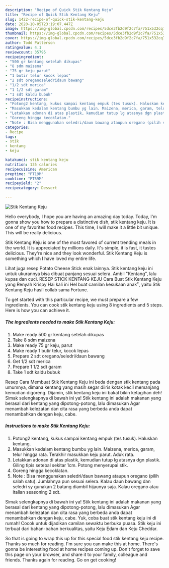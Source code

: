 ```yaml
---
description: "Recipe of Quick Stik Kentang Keju"
title: "Recipe of Quick Stik Kentang Keju"
slug: 1422-recipe-of-quick-stik-kentang-keju
date: 2020-10-05T23:19:07.447Z
image: https://img-global.cpcdn.com/recipes/5dce3fb2d9f2c7fa/751x532cq70/stik-kentang-keju-foto-resep-utama.jpg
thumbnail: https://img-global.cpcdn.com/recipes/5dce3fb2d9f2c7fa/751x532cq70/stik-kentang-keju-foto-resep-utama.jpg
cover: https://img-global.cpcdn.com/recipes/5dce3fb2d9f2c7fa/751x532cq70/stik-kentang-keju-foto-resep-utama.jpg
author: Todd Patterson
ratingvalue: 4.1
reviewcount: 35795
recipeingredient:
- "500 gr kentang setelah dikupas"
- "8 sdm maizena"
- "75 gr keju parut"
- "1 butir telur kocok lepas"
- "2 sdt oreganoseledridaun bawang"
- "1/2 sdt merica"
- "1 1/2 sdt garam"
- "1 sdt kaldu bubuk"
recipeinstructions:
- "Potong2 kentang, kukus sampai kentang empuk (tes tusuk). Haluskan kentang."
- "Masukkan kedalam kentang bumbu yg lain. Maizena, merica, garam, telur hingga rata. Terakhir masukkan keju parut. Aduk rata."
- "Letakkan adonan di atas plastik, kemudian tutup lg atasnya dgn plastik. Giling tipis setebal sekitar 1cm. Potong menyerupai stik."
- "Goreng hingga kecoklatan."
- "Note : Bisa menggunakan seledri/daun bawang ataupun oregano (pilih salah satu). Jumlahnya pun sesuai selera. Kalau daun bawang dan seledri sy gunakan 2 batang diambil hijaunya saja. Kalau oregano atau italian seasoning 2 sdt."
categories:
- Recipe
tags:
- stik
- kentang
- keju

katakunci: stik kentang keju 
nutrition: 135 calories
recipecuisine: American
preptime: "PT19M"
cooktime: "PT59M"
recipeyield: "2"
recipecategory: Dessert

---
```



![Stik Kentang Keju](https://img-global.cpcdn.com/recipes/5dce3fb2d9f2c7fa/751x532cq70/stik-kentang-keju-foto-resep-utama.jpg)

Hello everybody, I hope you are having an amazing day today. Today, I'm gonna show you how to prepare a distinctive dish, stik kentang keju. It is one of my favorites food recipes. This time, I will make it a little bit unique. This will be really delicious.

Stik Kentang Keju is one of the most favored of current trending meals in the world. It is appreciated by millions daily. It's simple, it is fast, it tastes delicious. They're nice and they look wonderful. Stik Kentang Keju is something which I have loved my entire life.

Lihat juga resep Potato Cheese Stick enak lainnya. Stik kentang keju ini untuk ukurannya bisa dibuat panjang sesuai selera. Ambil &#34;Kentang&#34;, lalu kupas dan cuci. RESEP STICK KENTANG KEJU Cara Buat Stik Kentang Keju yang Renyah Krispy Hai kali ini Hel buat camilan kesukaan anak², yaitu Stik Kentang Keju hasil collab sama Fortune.


To get started with this particular recipe, we must prepare a few ingredients. You can cook stik kentang keju using 8 ingredients and 5 steps. Here is how you can achieve it.

<!--inarticleads1-->

##### The ingredients needed to make Stik Kentang Keju:

1. Make ready 500 gr kentang setelah dikupas
1. Take 8 sdm maizena
1. Make ready 75 gr keju, parut
1. Make ready 1 butir telur, kocok lepas
1. Prepare 2 sdt oregano/seledri/daun bawang
1. Get 1/2 sdt merica
1. Prepare 1 1/2 sdt garam
1. Take 1 sdt kaldu bubuk


Resep Cara Membuat Stik Kentang Keju ini beda dengan stik kentang pada umumnya, dimana kentang yang masih segar diiris kotak kecil memanjang kemudian digoreng. Dijamin, stik kentang keju ini bakal bikin ketagihan deh! Simak selengkapnya di bawah ini ya! Stik kentang ini adalah makanan yang berasal dari kentang yang dipotong-potong, lalu dimasukan Agar menambah kelezatan dan cita rasa yang berbeda anda dapat menambahkan dengan keju, cabe. 

<!--inarticleads2-->

##### Instructions to make Stik Kentang Keju:

1. Potong2 kentang, kukus sampai kentang empuk (tes tusuk). Haluskan kentang.
1. Masukkan kedalam kentang bumbu yg lain. Maizena, merica, garam, telur hingga rata. Terakhir masukkan keju parut. Aduk rata.
1. Letakkan adonan di atas plastik, kemudian tutup lg atasnya dgn plastik. Giling tipis setebal sekitar 1cm. Potong menyerupai stik.
1. Goreng hingga kecoklatan.
1. Note : Bisa menggunakan seledri/daun bawang ataupun oregano (pilih salah satu). Jumlahnya pun sesuai selera. Kalau daun bawang dan seledri sy gunakan 2 batang diambil hijaunya saja. Kalau oregano atau italian seasoning 2 sdt.


Simak selengkapnya di bawah ini ya! Stik kentang ini adalah makanan yang berasal dari kentang yang dipotong-potong, lalu dimasukan Agar menambah kelezatan dan cita rasa yang berbeda anda dapat menambahkan dengan keju, cabe. Yuk, coba buat stik kentang keju ini di rumah! Cocok untuk dijadikan camilan sewaktu berbuka puasa. Stik keju ini terbuat dari bahan-bahan berkualitas, yaitu Keju Edam dan Keju Cheddar. 

So that is going to wrap this up for this special food stik kentang keju recipe. Thanks so much for reading. I'm sure you can make this at home. There's gonna be interesting food at home recipes coming up. Don't forget to save this page on your browser, and share it to your family, colleague and friends. Thanks again for reading. Go on get cooking!

